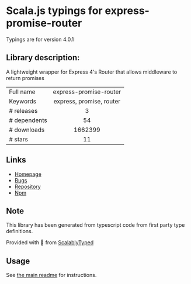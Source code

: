 
# Scala.js typings for express-promise-router

Typings are for version 4.0.1

## Library description:
A lightweight wrapper for Express 4's Router that allows middleware to return promises

|                    |                 |
| ------------------ | :-------------: |
| Full name          | express-promise-router |
| Keywords           | express, promise, router |
| # releases         | 3 |
| # dependents       | 54 |
| # downloads        | 1662399 |
| # stars            | 11 |

## Links
- [Homepage](https://github.com/express-promise-router/express-promise-router)
- [Bugs](https://github.com/express-promise-router/express-promise-router/issues)
- [Repository](https://github.com/express-promise-router/express-promise-router)
- [Npm](https://www.npmjs.com/package/express-promise-router)
    


## Note
This library has been generated from typescript code from first party type definitions.

Provided with :purple_heart: from [ScalablyTyped](https://github.com/oyvindberg/ScalablyTyped)

## Usage
See [the main readme](../../readme.md) for instructions.


